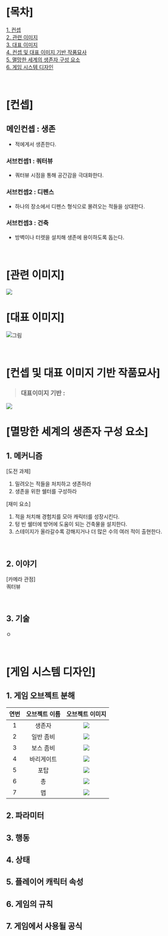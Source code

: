 # [목차]
[1. 컨셉](#컨셉)  
[2. 관련 이미지](#관련-이미지)  
[3. 대표 이미지](#대표-이미지)  
[4. 컨셉 및 대표 이미지 기반 작품묘사](#컨셉-및-대표-이미지-기반-작품묘사)  
[5. 멸망한 세계의 생존자 구성 요소](#멸망한-세계의-생존자-구성-요소)  
[6. 게임 시스템 디자인](#게임-시스템-디자인)  

<br>

# [컨셉]
## 메인컨셉 : 생존
- 적에게서 생존한다.
### 서브컨셉1 : 쿼터뷰
- 쿼터뷰 시점을 통해 공간감을 극대화한다.
### 서브컨셉2 : 디펜스
- 하나의 장소에서 디펜스 형식으로 몰려오는 적들을 상대한다.
### 서브컨셉3 : 건축
- 방벽이나 터렛을 설치해 생존에 용이하도록 돕는다.

<br>

# [관련 이미지]
<img src="./img/관련이미지.jpg">

<br>

# [대표 이미지]
![그림](./img/대표이미지.png)

<br>

# [컨셉 및 대표 이미지 기반 작품묘사]
> ### 대표이미지 기반 :
<img src="./img/작품묘사.png">

<br>

# [멸망한 세계의 생존자 구성 요소]
## 1. 메커니즘
[도전 과제]
1) 밀려오는 적들을 처치하고 생존하라
2) 생존을 위한 쉘터를 구성하라

[재미 요소]
1) 적을 처치해 경험치를 모아 캐릭터를 성장시킨다.
2) 텅 빈 쉘터에 방어에 도움이 되는 건축물을 설치한다.
3) 스테이지가 올라갈수록 강해지거나 더 많은 수의 여러 적이 출현한다.

<br>

## 2. 이야기
[카메라 관점]  
쿼터뷰
	
<br>

## 3. 기술  
ㅇ

<br>

# [게임 시스템 디자인]
## 1. 게임 오브젝트 분해

|**연번**|**오브젝트 이름**|**오브젝트 이미지**|
|:---:|:---:|:---:|
|1|생존자|<img src="./img/생존자.jpg">|
|2|일반 좀비|<img src="./img/일반_좀비.png">|  
|3|보스 좀비|<img src="./img/보스_좀비.jpg">|  
|4|바리게이트|<img src="./img/바리게이트.jpg">|  
|5|포탑|<img src="./img/포탑.jpg">|  
|6|총|<img src="./img/총.jpg">|  
|7|맵|<img src="./img/맵.jpg">|  

## 2. 파라미터

## 3. 행동

## 4. 상태

## 5. 플레이어 캐릭터 속성

## 6. 게임의 규칙

## 7. 게임에서 사용될 공식
